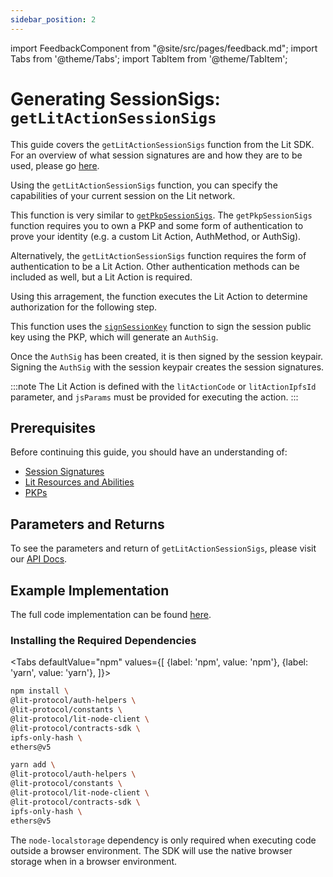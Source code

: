 ```yaml
---
sidebar_position: 2
---
```


import FeedbackComponent from "@site/src/pages/feedback.md";
import Tabs from '@theme/Tabs';
import TabItem from '@theme/TabItem';

# Generating SessionSigs: `getLitActionSessionSigs`

This guide covers the `getLitActionSessionSigs` function from the Lit SDK. For an overview of what session signatures are and how they are to be used, please go [here](./intro).

Using the `getLitActionSessionSigs` function, you can specify the capabilities of your current session on the Lit network. 

This function is very similar to [`getPkpSessionSigs`](./get-pkp-session-sigs.md). The `getPkpSessionSigs` function requires you to own a PKP and some form of authentication to prove your identity (e.g. a custom Lit Action, AuthMethod, or AuthSig).

Alternatively, the `getLitActionSessionSigs` function requires the form of authentication to be a Lit Action. Other authentication methods can be included as well, but a Lit Action is required.

Using this arragement, the function executes the Lit Action to determine authorization for the following step.

This function uses the [`signSessionKey`](https://v6-api-doc-lit-js-sdk.vercel.app/classes/lit_node_client_src.LitNodeClientNodeJs.html#signSessionKey) function to sign the session public key using the PKP, which will generate an `AuthSig`.

Once the `AuthSig` has been created, it is then signed by the session keypair. Signing the `AuthSig` with the session keypair creates the session signatures.

:::note
The Lit Action is defined with the `litActionCode` or `litActionIpfsId` parameter, and `jsParams` must be provided for executing the action.
:::

## Prerequisites

Before continuing this guide, you should have an understanding of:
- [Session Signatures](./intro)
- [Lit Resources and Abilities](./resources-and-abilities.md)
- [PKPs](../../wallets/minting)

## Parameters and Returns

To see the parameters and return of `getLitActionSessionSigs`, please visit our [API Docs](https://v6-api-doc-lit-js-sdk.vercel.app/classes/lit_node_client_src.LitNodeClientNodeJs.html#getPkpSessionSigs).

## Example Implementation

The full code implementation can be found [here](https://github.com/LIT-Protocol/developer-guides-code/tree/master/session-signatures/getLitActionSessionSigs).

### Installing the Required Dependencies
<Tabs
defaultValue="npm"
values={[
{label: 'npm', value: 'npm'},
{label: 'yarn', value: 'yarn'},
]}>
<TabItem value="npm">

```bash
npm install \
@lit-protocol/auth-helpers \
@lit-protocol/constants \
@lit-protocol/lit-node-client \
@lit-protocol/contracts-sdk \
ipfs-only-hash \
ethers@v5
```

</TabItem>

<TabItem value="yarn">

```bash
yarn add \
@lit-protocol/auth-helpers \
@lit-protocol/constants \
@lit-protocol/lit-node-client \
@lit-protocol/contracts-sdk \
ipfs-only-hash \
ethers@v5
```

</TabItem>
</Tabs>

The `node-localstorage` dependency is only required when executing code outside a browser environment. The SDK will use the native browser storage when in a browser environment.
